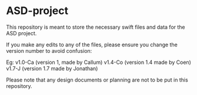 # ASD-project

This repository is meant to store the necessary swift files and data for the ASD project.

If you make any edits to any of the files, please ensure you change the version number to avoid confusion:

Eg: v1.0-Ca (version 1, made by Callum)
    v1.4-Co (version 1.4 made by Coen)
    v1.7-J (version 1.7 made by Jonathan)

Please note that any design documents or planning are not to be put in this repository.
